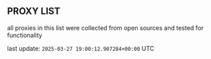 ## PROXY LIST

all proxies in this list were collected from open sources and tested for functionality

last update: `2025-03-27 19:00:12.907284+00:00` UTC
